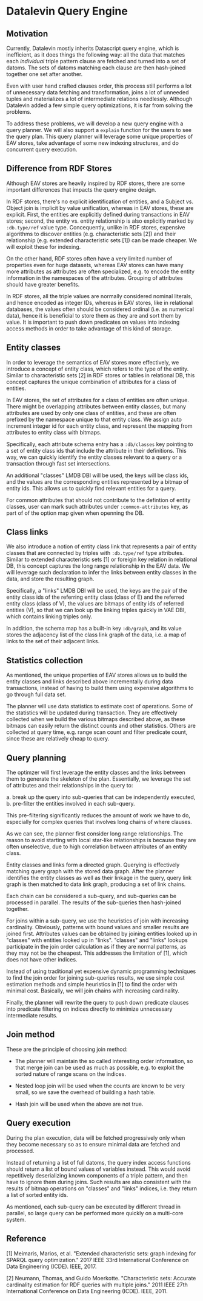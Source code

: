 # Datalevin Query Engine

## Motivation

Currently, Datalevin mostly inherits Datascript query engine, which is inefficient, as it
does things the following way: all the data that matches each *individual* triple
pattern clause are fetched and turned into a set of datoms. The sets of datoms
matching each clause are then hash-joined together one set after another.

Even with user hand crafted clauses order, this process still performs a lot of
unnecessary data fetching and transformation, joins a lot of unneeded tuples and
materializes a lot of intermediate relations needlessly. Although Datalevin
added a few simple query optimizations, it is far from solving the problems.

To address these problems, we will develop a new query engine with a query
planner. We will also support a `explain` function for the users to see the query
plan. This query planner will leverage some unique properties of EAV stores,
take advantage of some new indexing structures, and do concurrent query execution.

## Difference from RDF Stores

Although EAV stores are heavily inspired by RDF stores, there are some important
differences that impacts the query engine design.

In RDF stores, there's no explicit identification of entities, and a Subject vs.
Object join is implicit by value unification, whereas in EAV stores, these are
explicit.  First, the entities are explicitly defined during transactions in EAV
stores; second, the entity vs. entity relationship is also explicitly marked by
`:db.type/ref` value type. Concequently, unlike in RDF stores, expensive
algorithms to discover entities (e.g. characteristic sets [2])  and their
relationship (e.g. extended characteristic sets [1]) can be made cheaper. We
will exploit these for indexing.

On the other hand, RDF stores often have a very limited number of properties
even for huge datasets, whereas EAV stores can have many more attributes as
attributes are often specialized, e.g. to encode the entity information in the
namespaces of the attributes. Grouping of attributes should have greater benefits.

In RDF stores, all the triple values are normally considered nominal literals, and hence
encoded as integer IDs, whereas in EAV stores, like in relational databases, the
values often should be considered ordinal (i.e. as numerical data), hence it is
beneficial to store them as they are and sort them by value. It is important to push down
predicates on values into indexing access methods in order to take advantage of
this kind of storage.

## Entity classes

In order to leverage the semantics of EAV stores more effectively, we introduce
a concept of entity class, which refers to the type of the entity. Similar to
characteristic sets [2] in RDF stores or tables in relational DB, this concept
captures the unique combination of attributes for a class of entities.

In EAV stores, the set of attributes for a class of entities are often unique.
There might be overlapping attributes between entity classes, but many
attributes are used by only one class of entities, and these are often prefixed
by the namespace unique to that entity class. We assign auto increment integer
id for each entity class, and represent the mapping from attributes to entity
class with bitmaps.

Specifically, each attribute schema entry has a `:db/classes` key pointing to a
set of entity class ids that include the attribute in their definitions. This
way, we can quickly identify the entity classes relevant to a query or a
transaction through fast set intersections.

An additional "classes" LMDB DBI will be used, the keys will be class ids, and
the values are the corresponding entities represented by a bitmap of
entity ids. This allows us to quickly find relevant entities for a query.

For common attributes that should not contribute to the defintion of entity
classes, user can mark such attributes under `:common-attributes` key, as part
of of the option map given when openning the DB.

## Class links

We also introduce a notion of entity class link that represents a pair of entity
classes that are connected by triples with `:db.type/ref` type attributes.
Similar to extended characteristic sets [1] or foreigin key relation in
relational DB, this concept captures the long range relationship in the EAV
data. We will leverage such declaration to infer the links between entity
classes in the data, and store the resulting graph.

Specifically, a "links" LMDB DBI will be used, the keys are the pair of the
entity class ids of the referring entity class (class of E) and the referred
entity class (class of V), the values are bitmaps of entity ids of
referred entities (V), so that we can look up the linking triples quickly in VAE
DBI, which contains linking triples only.

In addition, the schema map has a built-in key `:db/graph`, and its value stores
the adjacency list of the class link graph of the data, i.e. a map of links to
the set of their adjacent links.

## Statistics collection

As mentioned, the unique properties of EAV stores allows us to build the entity
classes and links described above incrementally during data transactions, instead of
having to build them using expensive algorithms to go through full data set.

The planner will use data statistics to estimate cost of operations. Some of the statistics
will be updated during transaction. They are effectively collected when we build
the various bitmaps described above, as these bitmaps can easily return the distinct
counts and other statistics. Others are collected at query time, e.g. range scan count and filter
predicate count, since these are relatively cheap to query.

## Query planning

The optimzer will first leverage the entity classes and the links between them
to generate the skeleton of the plan.  Essentially, we leverage the set of attributes
and their relationships in the query to:

  a. break up the query into sub-queries that can be independently executed,
  b. pre-filter the entities involved in each sub-query.

This pre-filtering significantly reduces the amount of work we have to do, especially for
complex queries that involves long chains of where clauses.

As we can see, the planner first consider long range relationships.  The reason to avoid
starting with local star-like relationships is because they are often
unselective, due to high correlation between attributes of an entity class.

Entity classes and links form a directed graph. Querying is effectively matching
query graph with the stored data graph.  After the planner identifies the entity classes as
well as their linkage in the query, query link graph is then matched to data
link graph, producing a set of link chains.

Each chain can be considered a sub-query, and sub-queries can be processed in parallel. The results of the
sub-queries then hash-joined together.

For joins within a sub-query, we use the heuristics of join with increasing cardinality.
Obviously, patterns with bound values and smaller results are joined first.
 Attributes values can be obtained by joining entities looked up in "classes"
 with entities looked up in "links". "classes" and "links" lookups participate
 in the join order calculation as if they are normal patterns, as they may not be the
 cheapest. This addresses the limitation of [1], which does not have other indices.

Instead of using traditional yet expensive dynamic programming techniques to find the join
order for joining sub-queries results, we use simple cost estimation methods and simple
heuristics in [1] to find the order with minimal cost. Basically, we will join
chains with increasing cardinality.

Finally, the planner will rewrite the query to push down predicate clauses into
predicate filtering on indices directly to minimize unnecessary intermediate results.

## Join method

These are the principle of choosing join method:

* The planner will maintain the so called interesting order information, so that
  merge join can be used as much as possible,  e.g. to exploit the sorted nature
  of range scans on the indices.

* Nested loop join will be used when the counts are known to be very small, so
  we save the overhead of building a hash table.

* Hash join will be used when the above are not true.

## Query execution

During the plan execution, data will be fetched progressively only when they
become necessary so as to ensure minimal data are fetched and processed.

Instead of returning a list of full datoms, the query index access functions should
return a list of bound values of variables instead. This would avoid repetitively
deserializing known components of a triple pattern, and then have to ignore them
during joins. Such results are also consistent with the results of bitmap operations on
"classes" and "links" indices, i.e. they return a list of sorted entity ids.

As mentioned, each sub-query can be executed by different thread in parallel, so
large query can be performed more quickly on a multi-core system.

## Reference

[1] Meimaris, Marios, et al. "Extended characteristic sets: graph indexing for SPARQL query optimization." 2017 IEEE 33rd International Conference on Data Engineering (ICDE). IEEE, 2017.

[2] Neumann, Thomas, and Guido Moerkotte. "Characteristic sets: Accurate cardinality estimation for RDF queries with multiple joins." 2011 IEEE 27th International Conference on Data Engineering (ICDE). IEEE, 2011.
